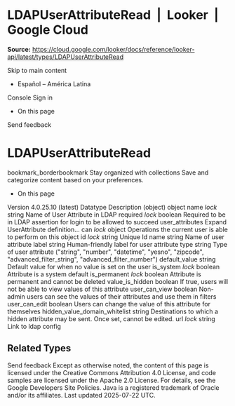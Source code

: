 # LDAPUserAttributeRead  |  Looker  |  Google Cloud

**Source:** https://cloud.google.com/looker/docs/reference/looker-api/latest/types/LDAPUserAttributeRead

Skip to main content 


  * Español – América Latina

Console  Sign in
  * On this page




Send feedback 
#  LDAPUserAttributeRead
bookmark_borderbookmark Stay organized with collections  Save and categorize content based on your preferences.
  * On this page


Version 4.0.25.10 (latest) 
Datatype
Description
(object)
object 
name
_lock_
string 
Name of User Attribute in LDAP
required
_lock_
boolean 
Required to be in LDAP assertion for login to be allowed to succeed
user_attributes
Expand UserAttribute definition... 
can
_lock_
object 
Operations the current user is able to perform on this object
id
_lock_
string 
Unique Id
name
string 
Name of user attribute
label
string 
Human-friendly label for user attribute
type
string 
Type of user attribute ("string", "number", "datetime", "yesno", "zipcode", "advanced_filter_string", "advanced_filter_number")
default_value
string 
Default value for when no value is set on the user
is_system
_lock_
boolean 
Attribute is a system default
is_permanent
_lock_
boolean 
Attribute is permanent and cannot be deleted
value_is_hidden
boolean 
If true, users will not be able to view values of this attribute
user_can_view
boolean 
Non-admin users can see the values of their attributes and use them in filters
user_can_edit
boolean 
Users can change the value of this attribute for themselves
hidden_value_domain_whitelist
string 
Destinations to which a hidden attribute may be sent. Once set, cannot be edited.
url
_lock_
string 
Link to ldap config
## Related Types


Send feedback 
Except as otherwise noted, the content of this page is licensed under the Creative Commons Attribution 4.0 License, and code samples are licensed under the Apache 2.0 License. For details, see the Google Developers Site Policies. Java is a registered trademark of Oracle and/or its affiliates.
Last updated 2025-07-22 UTC.


